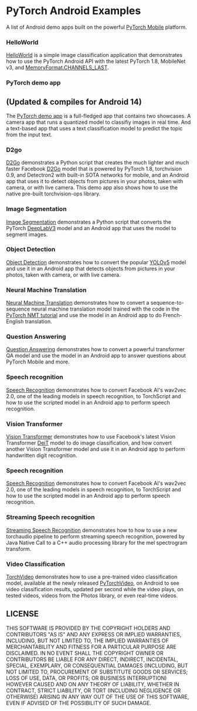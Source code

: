 # PyTorch Android Examples

A list of Android demo apps built on the powerful [PyTorch Mobile](https://pytorch.org/mobile) platform.

### HelloWorld

[HelloWorld](https://github.com/pytorch/android-demo-app/tree/master/HelloWorldApp) is a simple image classification application that demonstrates how to use the PyTorch Android API with the latest PyTorch 1.8, MobileNet v3, and [MemoryFormat.CHANNELS_LAST](https://pytorch.org/tutorials/intermediate/memory_format_tutorial.html).

### PyTorch demo app
## (Updated & compiles for Android 14)

The [PyTorch demo app](https://github.com/pytorch/android-demo-app/tree/master/PyTorchDemoApp) is a full-fledged app that contains two showcases. A camera app that runs a quantized model to classifiy images in real time. And a text-based app that uses a text classification model to predict the topic from the input text.

### D2go

[D2Go](https://github.com/pytorch/android-demo-app/tree/master/D2Go) demonstrates a Python script that creates the much lighter and much faster Facebook [D2Go](https://github.com/facebookresearch/d2go) model that is powered by PyTorch 1.8, torchvision 0.9, and Detectron2 with built-in SOTA networks for mobile, and an Android app that uses it to detect objects from pictures in your photos, taken with camera, or with live camera. This demo app also shows how to use the native pre-built torchvision-ops library.

### Image Segmentation

[Image Segmentation](https://github.com/pytorch/android-demo-app/tree/master/ImageSegmentation) demonstrates a Python script that converts the PyTorch [DeepLabV3](https://pytorch.org/hub/pytorch_vision_deeplabv3_resnet101/) model and an Android app that uses the model to segment images.

### Object Detection

[Object Detection](https://github.com/pytorch/android-demo-app/tree/master/ObjectDetection) demonstrates how to convert the popular [YOLOv5](https://pytorch.org/hub/ultralytics_yolov5/) model and use it in an Android app that detects objects from pictures in your photos, taken with camera, or with live camera.

### Neural Machine Translation

[Neural Machine Translation](https://github.com/pytorch/android-demo-app/tree/master/Seq2SeqNMT) demonstrates how to convert a sequence-to-sequence neural machine translation model trained with the code in the [PyTorch NMT tutorial](https://pytorch.org/tutorials/intermediate/seq2seq_translation_tutorial.html) and use the model in an Android app to do French-English translation.

### Question Answering

[Question Answering](https://github.com/pytorch/android-demo-app/tree/master/QuestionAnswering) demonstrates how to convert a powerful transformer QA model and use the model in an Android app to answer questions about PyTorch Mobile and more.

### Speech recognition

[Speech Recognition](https://github.com/pytorch/android-demo-app/tree/master/SpeechRecognition) demonstrates how to convert Facebook AI's wav2vec 2.0, one of the leading models in speech recognition, to TorchScript and how to use the scripted model in an Android app to perform speech recognition.

### Vision Transformer

[Vision Transformer](https://github.com/pytorch/android-demo-app/tree/master/ViT4MNIST) demonstrates how to use Facebook's latest Vision Transformer [DeiT](https://github.com/facebookresearch/deit) model to do image classification, and how convert another Vision Transformer model and use it in an Android app to perform handwritten digit recognition.

### Speech recognition

[Speech Recognition](https://github.com/pytorch/android-demo-app/tree/master/SpeechRecognition) demonstrates how to convert Facebook AI's wav2vec 2.0, one of the leading models in speech recognition, to TorchScript and how to use the scripted model in an Android app to perform speech recognition.

### Streaming Speech recognition

[Streaming Speech Recognition](https://github.com/pytorch/android-demo-app/tree/master/StreamingASR) demonstrates how to how to use a new torchaudio pipeline to perform streaming speech recognition, powered by Java Native Call to a C++ audio processing library for the mel spectrogram transform.

### Video Classification

[TorchVideo](https://github.com/pytorch/android-demo-app/tree/master/TorchVideo) demonstrates how to use a pre-trained video classification model, available at the newly released [PyTorchVideo](https://github.com/facebookresearch/pytorchvideo), on Android to see video classification results, updated per second while the video plays, on tested videos, videos from the Photos library, or even real-time videos.


## LICENSE

THIS SOFTWARE IS PROVIDED BY THE COPYRIGHT HOLDERS AND CONTRIBUTORS "AS IS"
AND ANY EXPRESS OR IMPLIED WARRANTIES, INCLUDING, BUT NOT LIMITED TO, THE
IMPLIED WARRANTIES OF MERCHANTABILITY AND FITNESS FOR A PARTICULAR PURPOSE
ARE DISCLAIMED. IN NO EVENT SHALL THE COPYRIGHT OWNER OR CONTRIBUTORS BE
LIABLE FOR ANY DIRECT, INDIRECT, INCIDENTAL, SPECIAL, EXEMPLARY, OR
CONSEQUENTIAL DAMAGES (INCLUDING, BUT NOT LIMITED TO, PROCUREMENT OF
SUBSTITUTE GOODS OR SERVICES; LOSS OF USE, DATA, OR PROFITS; OR BUSINESS
INTERRUPTION) HOWEVER CAUSED AND ON ANY THEORY OF LIABILITY, WHETHER IN
CONTRACT, STRICT LIABILITY, OR TORT (INCLUDING NEGLIGENCE OR OTHERWISE)
ARISING IN ANY WAY OUT OF THE USE OF THIS SOFTWARE, EVEN IF ADVISED OF THE
POSSIBILITY OF SUCH DAMAGE.
